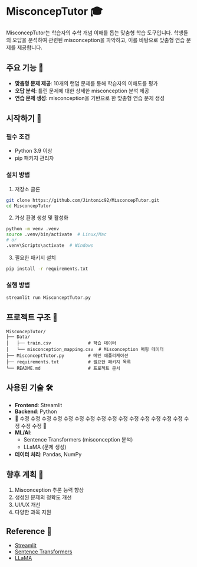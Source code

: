 # MisconcepTutor 🎓

MisconcepTutor는 학습자의 수학 개념 이해를 돕는 맞춤형 학습 도구입니다. 학생들의 오답을 분석하여 관련된 misconception을 파악하고, 이를 바탕으로 맞춤형 연습 문제를 제공합니다.

## 주요 기능 🌟

- **맞춤형 문제 제공**: 10개의 랜덤 문제를 통해 학습자의 이해도를 평가
- **오답 분석**: 틀린 문제에 대한 상세한 misconception 분석 제공
- **연습 문제 생성**: misconception을 기반으로 한 맞춤형 연습 문제 생성

## 시작하기 🚀

### 필수 조건
- Python 3.9 이상
- pip 패키지 관리자

### 설치 방법

1. 저장소 클론
```bash
git clone https://github.com/Jintonic92/MisconcepTutor.git
cd MisconcepTutor
```

2. 가상 환경 생성 및 활성화
```bash
python -m venv .venv
source .venv/bin/activate  # Linux/Mac
# or
.venv\Scripts\activate  # Windows
```

3. 필요한 패키지 설치
```bash
pip install -r requirements.txt
```

### 실행 방법

```bash
streamlit run MisconceptTutor.py
```

## 프로젝트 구조 📁

```
MisconcepTutor/
├── Data/
│   ├── train.csv              # 학습 데이터
│   └── misconception_mapping.csv  # Misconception 매핑 데이터
├── MisconceptTutor.py         # 메인 애플리케이션
├── requirements.txt           # 필요한 패키지 목록
└── README.md                  # 프로젝트 문서
```

## 사용된 기술 🛠️

- **Frontend**: Streamlit
- **Backend**: Python
- 🐯  수정 수정 수정 수정 수정 수정 수정 수정 수정 수정 수정 수정 수정 수정 수정 수정 수정 수정 🐯
- **ML/AI**: 
  - Sentence Transformers (misconception 분석)
  - LLaMA (문제 생성)
- **데이터 처리**: Pandas, NumPy


## 향후 계획 🔮

1. Misconception 추론 능력 향상
2. 생성된 문제의 정확도 개선
3. UI/UX 개선
4. 다양한 과목 지원

## Reference 🙏

- [Streamlit](https://streamlit.io/)
- [Sentence Transformers](https://www.sbert.net/)
- [LLaMA](https://ai.meta.com/llama/)
